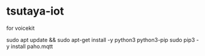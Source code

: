# tsutaya-iot
for voicekit

sudo apt update && sudo apt-get install -y python3 python3-pip 
sudo pip3 -y install paho.mqtt
